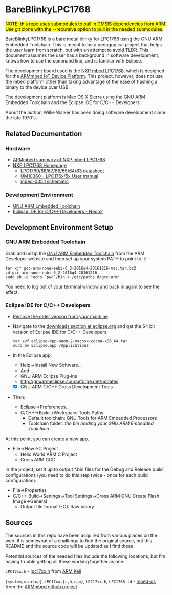 # BareBlinkyLPC1768
<mark>NOTE: this repo uses submodules to pull in CMSIS dependencies from ARM. Use git clone with the --recursive option to pull in the needed submodules.</mark>


BareBlinkyLPC1768 is a bare metal blinky for LPC1768 using the GNU ARM Embedded Toolchain. This is meant to be a pedagogical project that helps the user learn from scratch, but with an attempt to avoid TLDR. This document assumes the user has a background in software development, knows how to use the command line, and is familiar with Eclipse.

The development board used is the [NXP mbed LPC1768](https://developer.mbed.org/platforms/mbed-LPC1768/), which is designed for the [ARMmbed IoT Device Platform](https://www.mbed.com/en/). This project, however, does not use the mbed platform other than taking advantage of the ease of flashing a binary to the device over USB.

The development platform is Mac OS X Sierra using the GNU ARM Embedded Toolchain and the Eclipse IDE for C/C++ Developers.

About the author: Willie Walker has been doing software development since the late 1970's.

## Related Documentation

### Hardware

* [ARMmbed summary of NXP mbed LPC1768](https://developer.mbed.org/platforms/mbed-LPC1768/)
* [NXP LPC1768 Homepage](http://www.nxp.com/products/microcontrollers-and-processors/arm-processors/lpc-cortex-m-mcus/lpc1700-cortex-m3/512kb-flash-64kb-sram-ethernet-usb-lqfp100-package:LPC1768FBD100)
	* [LPC1769/68/67/66/65/64/63 datasheet](http://www.nxp.com/documents/data_sheet/LPC1769_68_67_66_65_64_63.pdf)
	* [UM10360 - LPC176x/5x User manual](http://www.nxp.com/documents/user_manual/UM10360.pdf)
	* [mbed-005.1 schematic](https://developer.mbed.org/media/uploads/chris/mbed-005.1.pdf)

### Development Environment

* [GNU ARM Embedded Toolchain](https://developer.arm.com/open-source/gnu-toolchain/gnu-rm/downloads)
* [Eclipse IDE for C/C++ Developers - Neon2](http://www.eclipse.org/downloads/packages/eclipse-ide-cc-developers/neon2)

## Development Environment Setup

### GNU ARM Embedded Toolchain

Grab and unzip the [GNU ARM Embedded Toolchain](https://developer.arm.com/open-source/gnu-toolchain/gnu-rm/downloads) from the ARM Developer website and then set up your system PATH to point to it:

```
tar xjf gcc-arm-none-eabi-6_2-2016q4-20161216-mac.tar.bz2
cd gcc-arm-none-eabi-6_2-2016q4-20161216
sudo sh -c "echo `pwd`/bin > /etc/paths.d/gcc-arm"
```

You need to log out of your terminal window and back in again to see the effect.

### Eclipse IDE for C/C++ Developers

* [Remove the older version from your machine](http://stackoverflow.com/questions/3185664/how-to-delete-eclipse-completely-including-settings-and-plugins-from-mac-os-x).
* Navigate to the [downloads section at eclipse.org](https://www.eclipse.org/downloads/eclipse-packages/) and get the 64 bit version of Eclipse IDE for C/C++ Developers.

	```
	tar xvf eclipse-cpp-neon-2-macosx-cocoa-x86_64.tar
	sudo mv Eclipse.app /Applications
	```

* In the Eclipse app:
	* Help->Install New Software...
	* Add...
	* GNU ARM Eclipse Plug-ins
	* http://gnuarmeclipse.sourceforge.net/updates
	* [x] GNU ARM C/C++ Cross Development Tools

* Then:
    * Eclipse->Preferences...
    * C/C++->Build->Workspace Tools Paths
    	* Default toolchain: GNU Tools for ARM Embedded Processors
    	* Toolchain folder: *the bin holding your GNU ARM Embedded Toolchain*
    
At this point, you can create a new app.

* File->New->C Project
	* Hello World ARM C Project
	* Cross ARM GCC

In the project, set it up to output *.bin files for the Debug and Release build configurations (you need to do this step twice - once for each build configuration):

* File->Properties
* C/C++ Build->Settings->Tool Settings->Cross ARM GNU Create Flash Image->General
	* Output file format (-O): Raw binary

## Sources

The sources in this repo have been acquired from various places on the web. It is somewhat of a challenge to find the original source, but this README and the source code will be updated as I find these.

Potential sources of the needed files include the following locations, but I'm having trouble getting all these working together as one:

`LPC17xx.h` - [lpc17xx.h](http://www.keil.com/dd/docs/arm/nxp/lpc17xx/lpc17xx.h) from [ARM Keil](http://www.keil.com/dd/chip/4868.htm)

`{system,startup}_LPC17xx.{c,h,cpp}`, `LPC17xx.h`, `LPC1768.ld` - [mbed-os](https://github.com/ARMmbed/mbed-os) from the [ARMmbed github project](https://github.com/ARMmbed)

